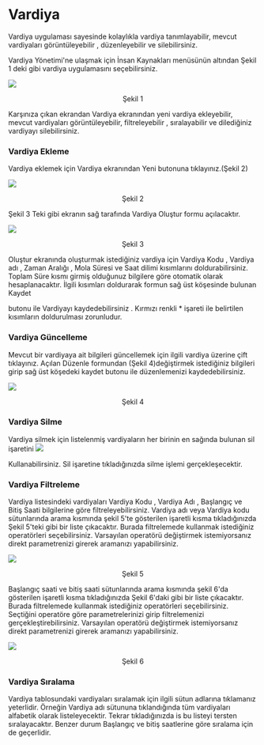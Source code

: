 # Vardiya


Vardiya  uygulaması sayesinde kolaylıkla vardiya tanımlayabilir, mevcut vardiyaları görüntüleyebilir , düzenleyebilir ve silebilirsiniz.

Vardiya Yönetimi'ne ulaşmak için   İnsan Kaynakları  menüsünün altından Şekil 1 deki gibi vardiya uygulamasını seçebilirsiniz.


<div style={{textAlign: 'center'}}>
  <img src="https://docsbimser.blob.core.windows.net/imagecontainer/hr-shift-1-873806e7-014d-4c17-8a54-4a598c8fb3d6.png"/>
</div>
 
<p align="center">
Şekil 1
</p>

Karşınıza çıkan ekrandan Vardiya ekranından yeni vardiya ekleyebilir, mevcut vardiyaları görüntüleyebilir, filtreleyebilir , sıralayabilir ve dilediğiniz vardiyayı silebilirsiniz.

### Vardiya Ekleme
Vardiya eklemek için  Vardiya  ekranından   Yeni  butonuna tıklayınız.(Şekil 2)

<div style={{textAlign: 'center'}}>
  <img src="https://docsbimser.blob.core.windows.net/imagecontainer/hr-shift-2-01343c13-b290-4a9c-99ae-e78ce0e03d5d.png"/>
</div>

<p align="center">
Şekil 2
</p>

Şekil 3 Teki gibi ekranın sağ tarafında  Vardiya Oluştur formu açılacaktır.


<div style={{textAlign: 'center'}}>
  <img src="https://docsbimser.blob.core.windows.net/imagecontainer/hr-shift-3-4a394e26-49f6-43a1-ab60-a6bb6409ff28.png"/>
</div>

<p align="center">
Şekil 3
</p>

Oluştur ekranında oluşturmak istediğiniz vardiya için Vardiya Kodu  , Vardiya adı  , Zaman Aralığı , Mola Süresi ve Saat dilimi kısımlarını doldurabilirsiniz. Toplam Süre kısmı girmiş olduğunuz bilgilere göre otomatik olarak hesaplanacaktır. 
İlgili kısımları doldurarak formun sağ üst köşesinde bulunan Kaydet 

 butonu ile Vardiyayı kaydedebilirsiniz . Kırmızı renkli * işareti ile belirtilen kısımların doldurulması zorunludur.
 
### Vardiya Güncelleme

Mevcut bir vardiyaya ait bilgileri güncellemek için ilgili vardiya üzerine çift tıklayınız. Açılan Düzenle formundan (Şekil 4)değiştirmek istediğiniz bilgileri girip sağ üst köşedeki kaydet butonu ile düzenlemenizi kaydedebilirsiniz.

<div style={{textAlign: 'center'}}>
  <img src="https://docsbimser.blob.core.windows.net/imagecontainer/hr-shift-4-8bb71f08-2cf4-4b96-8698-7fc29cd4333a.png"/>
</div>
<p align="center">
Şekil 4
</p>



### Vardiya Silme

Vardiya silmek için listelenmiş vardiyaların her birinin en sağında bulunan sil işaretini <img src="https://docsbimser.blob.core.windows.net/imagecontainer/hr-shift-5-1-e5455ae7-5617-47df-9085-48e20a64083b.png" />


 Kullanabilirsiniz. Sil işaretine tıkladığınızda silme işlemi gerçekleşecektir.

### Vardiya Filtreleme

Vardiya listesindeki vardiyaları Vardiya Kodu , Vardiya Adı , Başlangıç ve Bitiş Saati  bilgilerine göre filtreleyebilirsiniz. 
Vardiya adı veya Vardiya kodu sütunlarında arama kısmında şekil 5'te gösterilen işaretli kısma tıkladığınızda Şekil 5'teki gibi bir liste çıkacaktır. Burada filtrelemede kullanmak istediğiniz operatörleri seçebilirsiniz. Varsayılan operatörü değiştirmek istemiyorsanız direkt parametrenizi girerek aramanızı yapabilirsiniz.


<div style={{textAlign: 'center'}}>
  <img src="https://docsbimser.blob.core.windows.net/imagecontainer/hr-shift-5-4bdb32dc-2da9-4fa3-b25c-3baa3df90909.png"/>
</div>
<p align="center">
Şekil 5
</p>

Başlangıç saati ve bitiş saati sütunlarında arama kısmında şekil 6'da  gösterilen işaretli kısma tıkladığınızda Şekil 6'daki gibi bir liste çıkacaktır. Burada filtrelemede kullanmak istediğiniz operatörleri seçebilirsiniz. Seçtiğini operatöre göre parametrelerinizi girip filtrelemenizi gerçekleştirebilirsiniz. Varsayılan operatörü değiştirmek istemiyorsanız direkt parametrenizi girerek aramanızı yapabilirsiniz.



<div style={{textAlign: 'center'}}>
  <img src="https://docsbimser.blob.core.windows.net/imagecontainer/hr-shidft-6-f32c7fc6-b403-4ba9-a709-42e30874b95c.png"/>
</div>


<p align="center">
Şekil 6
</p>



### Vardiya Sıralama

Vardiya tablosundaki vardiyaları sıralamak için ilgili sütun adlarına tıklamanız yeterlidir. Örneğin Vardiya adı sütununa tıklandığında tüm vardiyaları alfabetik olarak listeleyecektir. Tekrar tıkladığınızda is bu listeyi tersten sıralayacaktır. Benzer durum Başlangıç ve bitiş saatlerine göre sıralama için de geçerlidir.


